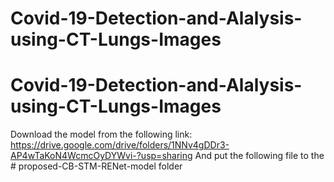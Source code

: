 # Covid-19-Detection-and-Alalysis-using-CT-Lungs-Images

# Covid-19-Detection-and-Alalysis-using-CT-Lungs-Images
Download the model from the following link: https://drive.google.com/drive/folders/1NNv4gDDr3-AP4wTaKoN4WcmcOyDYWvi-?usp=sharing
And put the following file to the # proposed-CB-STM-RENet-model folder
